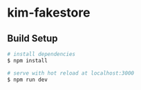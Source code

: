 # kim-fakestore

## Build Setup

```bash
# install dependencies
$ npm install

# serve with hot reload at localhost:3000
$ npm run dev
```
